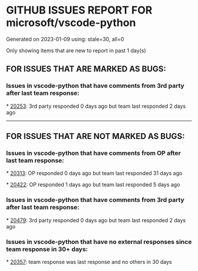 
# GITHUB ISSUES REPORT FOR microsoft/vscode-python


Generated on 2023-01-09 using: stale=30, all=0


Only showing items that are new to report in past 1 day(s)


## FOR ISSUES THAT ARE MARKED AS BUGS:


### Issues in vscode-python that have comments from 3rd party after last team response:


\* [20253](https://github.com/microsoft/vscode-python/issues/20253 "With Python 3.11.0, PyInt_FromLong not found is spammed in terminal"): 3rd party responded 0 days ago but team last responded 2 days ago

---

## FOR ISSUES THAT ARE NOT MARKED AS BUGS:


### Issues in vscode-python that have comments from OP after last team response:


\* [20313](https://github.com/microsoft/vscode-python/issues/20313 "Jedi LSP Tests fail"): OP responded 0 days ago but team last responded 31 days ago

\* [20422](https://github.com/microsoft/vscode-python/issues/20422 "pytest &quot;Go to Test&quot; open wrong file after moving project folder"): OP responded 1 days ago but team last responded 5 days ago

### Issues in vscode-python that have comments from 3rd party after last team response:


\* [20479](https://github.com/microsoft/vscode-python/issues/20479 "Auto dedent `else` in an `if`..`else` block not working if user is not in experiment"): 3rd party responded 0 days ago but team last responded 2 days ago

### Issues in vscode-python that have no external responses since team response in 30+ days:


\* [20357](https://github.com/microsoft/vscode-python/issues/20357 "open directory problem  "): team response was last response and no others in 30 days
